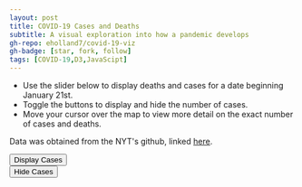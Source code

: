 ```yaml
---
layout: post
title: COVID-19 Cases and Deaths
subtitle: A visual exploration into how a pandemic develops
gh-repo: eholland7/covid-19-viz
gh-badge: [star, fork, follow]
tags: [COVID-19,D3,JavaScipt]
---
```



- Use the slider below to display deaths and cases for a date beginning January 21st.
- Toggle the buttons to display and hide the number of cases.
- Move your cursor over the map to view more detail on the exact number of cases and deaths.<br/>


Data was obtained from the NYT's github, linked [here](https://github.com/nytimes/covid-19-data).


<meta charset="utf-8">

<style> 
  .counties {
  fill: #fff;
}

.states {
  fill: none;
  stroke: #fff;
  stroke-linejoin: round;
}

.bubbles {
  stroke: #000;
  stroke-width: 0.25;
  fill-opacity: .35;
}

.bubbles-legend {
  stroke: #900;
  fill-opacity: 0;
}

.tip {
    position: absolute;
    padding: 5px;
    font: 12px sans-serif;
    color: white;
    background: dimgray;
    border: 0px;
    border-radius: 8px;
    pointer-events: none;
}
.label-text {
    font-size: 25px;
    font-family: sans-serif;
}

.title-text {
  font: 25px sans-serif;
  font-weight: bold;
  color: dimgray;
}

.subtitle-text {
  font: 15px sans-serif;
  font-weight: bold;
  color: dimgray;
}

.avg-text {
  font: 12px sans-serif;
  color: dimgray;
}

.btn-holder {
  position: absolute;
  top: 17%;
  left: 80%;
  transform: translate(-50%, -50%);
}
</style>

<div class="col-md-6" id="chartarea">
  <div class="btn-holder1">
    <div id="buttons">
        <button id="bubblesOn">Display Cases</button>
    </div>
 </div>
 <div class="btn-holder2">
   <div id="buttons">
       <button id="bubblesOff">Hide Cases</button>
   </div>
</div>
</div>

<script src="../lib/d3.v5.min.js"></script>
<script src="../lib/d3-scale-chromatic.v1.min.js"></script>
<script src="../lib/topojson.v2.min.js"></script>
<script src="../lib/d3-simple-slider.min.js"></script>
<script src="../lib/d3-tip.min.js"></script>
<script>

//create chart
var svg = d3.select("#chartarea").append("svg")
    .attr("width", 1000)
    .attr("height", 500);


var covid_cases = d3.map();
var covid_deaths = d3.map();
var regionMap = d3.map();
var countyMap = d3.map();
var parseTime = d3.timeParse("%Y-%m-%d");

var projection = d3.geoAlbersUsa().scale(1000).translate([440, 250])
var path = d3.geoPath().projection(projection);
var dates = [];
var at_date;
var min_date;
var max_date;

var stats, counties, datelist, fipslist;

//legend -- for deaths
var x = d3.scaleLinear()
    .domain([1, 50])
    .rangeRound([325, 775]);

var rangeGreys = ["#ffffff","#f0f0f0","#eaeaea","#d9d9d9","#c5c5c5","#bdbdbd", "#a9a9a9"
      ,"#a0a0a0","#969696","#888888","#828282","#737373","#646464","#525252","#3e3e3e"
      ,"#252525","#000000"];

var color = d3.scaleThreshold()
    .domain(d3.range(0, 50, 3))
    .range(rangeGreys);

var g = svg.append("g")
    .attr("class", "key")
    .attr("transform", "translate(40,-280)");//-150,45

g.selectAll("rect")
  .data(color.range().map(function(d) {
      d = color.invertExtent(d);
      if (d[0] == null) d[0] = x.domain()[0];
      if (d[1] == null) d[1] = x.domain()[1];
      return d;
    }))
  .enter().append("rect")
    .attr("width", 8)
    .attr("y", function(d) { return x(d[0]); })
    .attr("height", function(d) { return x(d[1]) - x(d[0]); })
    .attr("fill", function(d) { return color(d[0]); });

g.append("text")
    .attr("class", "caption")
    .attr("x", x.range()[0] + 95)
    .attr("y", -10)
    .attr("fill", "#000")
    .attr("transform", "rotate(90)")
    .style("font", "10px sans-serif")
    .text("Deaths from COVID-19");

g.call(d3.axisLeft(x)
    .tickSize(13)
    .tickFormat(function(x, i) { return (i === 16) ? x + "+" : x ; })
    .tickValues(color.domain()))
  .select(".domain")
    .remove();

//legend -- for cases
var bubbles_legend = svg.selectAll(".bubbles-legend")
    .data([2000, 5000, 10000])
    .enter().append("circle")
    .attr("class", "bubbles-legend")
    .attr("r", function(d) {
      return Math.sqrt(d) / (Math.PI/1.5);
    })
    .attr("transform", "translate(800,450)")
    .attr("cy", d => -(Math.sqrt(d) / (Math.PI/1.5)));

svg.append("text")
      .attr("transform", "translate(800,420)")
      .attr("text-anchor", "middle")
      .style("font", "10px sans-serif")
      .attr("fill", "#900")
      .text("2k");
svg.append("text")
      .attr("transform", "translate(800,395)")
      .attr("text-anchor", "middle")
      .style("font", "10px sans-serif")
      .attr("fill", "#900")
      .text("5k");
svg.append("text")
      .attr("transform", "translate(800,365)")
      .attr("text-anchor", "middle")
      .style("font", "10px sans-serif")
      .attr("fill", "#900")
      .text("10k");
svg.append("text")
      .attr("transform", "translate(800,465)")
      .attr("text-anchor", "middle")
      .style("font", "10px sans-serif")
      .text("Cases of COVID-19");

// tooltip
function strong(text) {
    return "<strong>" + text + "</strong>"
}


var tip = d3.tip()
    .attr("class", "tip")
    .offset([-5, 0])
    .html(function(d) {
        var county;
        if (d.id === '36047') {
          county = 'New York City';
        } else if (d.id === "29047") {
          county = 'Clay / Kansas City';
        } else if (d.id === '17031') {
          county = 'Cook / Chicago';
        } else {
          county = d.properties.name;
        }
        var state = regionMap.get(+d.id);
        var cases = covid_cases.get(at_date).get(d.id);
        var deaths = covid_deaths.get(at_date).get(d.id);
        if (cases === undefined) {
             cases = 0;
        }
        if (deaths === undefined) {
             deaths = 0;
        }
        return "State: " + strong(state) +
            "<br>County: " + strong(county) +
            "<br>Cases: " + strong(cases) +
            "<br>Deaths: " + strong(deaths) + "</span>";
    });

svg.call(tip);

function handleMouseOver(d) {
    tip.show(d);
    d3.select(this)

        .attr("stroke", "black")
        .attr("stroke-width", "5")
    };
function handleMouseOut(d) {
    tip.hide(d);
    d3.select(this)
        .attr("stroke-width", "0.25")
        .attr("stroke", "black")
    };

function handleMouseOverC(d) {
    tip.show(d);
    d3.select(this)
        .attr("stroke-width", "3")
        .attr("stroke", "white")
    };
function handleMouseOutC(d) {
    tip.hide(d);
    d3.select(this)
        .attr("stroke-width", "0.01")
        .attr("stroke", "none")
    };

//slider to view the data as it happened


var dispatch = d3.dispatch("input", "statechange");
var slider = d3.sliderBottom()
    .min(parseTime("2020-01-21"))
    .max(parseTime("2020-04-01"))
    .width(500)
    .tickFormat(d3.timeFormat("%m-%d"))
    .tickValues(dates.forEach(element => parseTime(element)))
    .default(parseTime("2020-04-01"))
    .handle(
      d3
        .symbol()
        .type(d3.symbolCircle)
        .size(200)()
    )
    .on("end", function(value) {
      at_date = d3.timeFormat("%Y-%m-%d")(value);
      redraw();
    });

svg.append("g")
    .call(slider)
    .attr("transform", "translate(220,8)");//"translate(770,160)");


function checker(x) {
  return (x === undefined ? 0 : x);
}

function rad(id) {
  return ( (!show_bubbles) ? 0 : Math.sqrt(checker(covid_cases.get(at_date).get(id))) / (Math.PI / 1.5));
}

//button details
var show_bubbles = true;
d3.selectAll("button")
  .on("click", function() {
    show_bubbles = (this.id == 'bubblesOn');
    redraw();
  });

/*****************************************************************************/

var promises = [
  d3.json("../counties-10m.json"),
  d3.csv("../data/covid-counties.csv", function(d) {
      return {date: d.date
            , county:d.county
            , state:d.state
            , fips:d.fips
            , cases: +d.cases
            , deaths: +d.deaths};
  }),
  d3.csv("../data/state_county_map.csv", function(d) {
    regionMap.set(+d.fips, d.state);
  })
]

Promise.all(promises).then(ready)

//preliminary plot
function ready(data) {


  us = data[0];
  stats = data[1];
  counties = data[2];
  counties.map(function (d) {
      regionMap.set(d['fips'], d['state']);
      countyMap.set(d['fips'], d['county']);
  });
  
  stats.forEach(function(item) {
    if (item['fips'] === "") {
      //its a random City
      if (item['county'] === "New York City") {
        //36047: KINGS COUNTY, FOR NYC
        item['fips'] = "36047";
      } else if (item['county'] === "Kansas City") {
        console.log("HERE");
        //29047: CLAY COUNTY, MO, FOR KANSAS CITY
        item['fips'] = "29047";
      }
    }
  });

  //get list of unique dates and fips
  datelist = [...new Set(stats.map(d=>d.date))];
  fipslist = [...new Set(stats.map(d=>d.fips))];

  //make full list of dates, county values & set default to 0
  for (i=0; i<datelist.length; i++) {
      d = datelist[i]; // the date
      covid_cases.set(d, d3.map());
      covid_deaths.set(d, d3.map());
      for (j=0; j<fipslist.length; j++) {
          fips = fipslist[j];
          covid_cases.get(d).set(fips, 0);
          covid_deaths.get(d).set(fips, 0);
      }
  }

  //assign data to right date
  for (i=0; i<stats.length; i++) {
      r = stats[i]; // the row
      covid_cases.get(r['date']).set( r['fips'], r['cases']);
      covid_deaths.get(r['date']).set(r['fips'], r['deaths']);
  }
  at_date = datelist[datelist.length - 1]
  min_date = datelist[0];
  max_date = datelist[datelist.length - 1];

  //slider to view the data as it happened
  var dispatch = d3.dispatch("input", "statechange");
  var slider = d3.sliderBottom()
      .min(parseTime(min_date))
      .max(parseTime(max_date))
      .width(500)
      .tickFormat(d3.timeFormat("%m-%d"))
      .tickValues(dates.forEach(element => parseTime(element)))
      .default(parseTime("2020-04-01"))
      .handle(
        d3
          .symbol()
          .type(d3.symbolCircle)
          .size(200)()
      )
      .on("end", function(value) {
        at_date = d3.timeFormat("%Y-%m-%d")(value);
        redraw();
      });

  svg.append("g")
      .call(slider)
      .attr("transform", "translate(220,8)");//"translate(770,160)");
      
  init_graph();
  redraw();
}


function init_graph() {
  svg.append("g")
      .attr("class", "counties")
    .selectAll("path")
    .data(topojson.feature(us, us.objects.counties).features)
    .enter().append("path")
      .attr("fill", function(d) { return color(0); })
      .attr("d", path)
      .on("mouseover", handleMouseOverC)
      .on("mouseout", handleMouseOutC);

  svg.append("path")
      .datum(topojson.mesh(us, us.objects.states, function(a, b) { return a !== b; }))
      .attr("class", "states")
      .attr("d", path);

  var bubbies = svg.selectAll(".bubbles")
      .data(topojson.feature(us, us.objects.counties).features)
      .enter().append("circle")
      .attr("class", "bubbles")
      .attr("r", function(d) { return 0; })
      .attr("cx", function(d) { return path.centroid(d)[0] })
      .attr("cy", function(d) { return path.centroid(d)[1] })
      .style("fill", "#900")
      .on("mouseover", handleMouseOver)
      .on("mouseout", handleMouseOut);
}

function redraw() {

  d3.selectAll(".counties")
      .selectAll("path").transition().duration(50)
      .attr("fill", function(d) {
          initCovidd = covid_deaths.get(at_date).get(d.id);
          if (initCovidd === undefined || initCovidd < 1) {
            value = 0;
          } else {
            value = initCovidd;
          }
          return color(value);
      });

  d3.selectAll(".bubbles")
      .transition().duration(2000)
      .attr("r", function(d) { return rad(d.id); });
}

</script>
